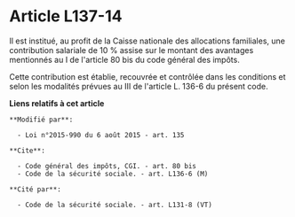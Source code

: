 # Article L137-14

Il est institué, au profit de la Caisse nationale des allocations familiales, une contribution salariale de 10 % assise sur
le montant des avantages mentionnés au I de l'article 80 bis du code général des impôts. 

Cette contribution est établie, recouvrée et contrôlée dans les conditions et selon les modalités prévues au III de l'article
L. 136-6 du présent code.

**Liens relatifs à cet article**

	**Modifié par**:

	  - Loi n°2015-990 du 6 août 2015 - art. 135

	**Cite**:

	  - Code général des impôts, CGI. - art. 80 bis
	  - Code de la sécurité sociale. - art. L136-6 (M)

	**Cité par**:

	  - Code de la sécurité sociale. - art. L131-8 (VT)
